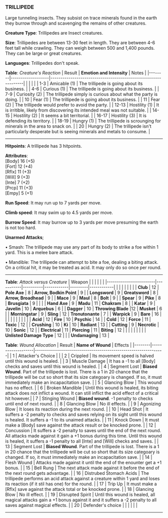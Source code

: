 ### TRILLIPEDE
Large tunneling insects. They subsist on trace minerals found in the earth they burrow through and scavenging the remains of other creatures.

**Creature Type**: Trillipedes are Insect creatures.

**Size**: Trillipedes are between 13-30 feet in length. They are between 4-6 feet tall while crawling. They can weigh between 500 and 1,400 pounds. They can be large or great creatures.

**Languages**: Trillipedes don't speak.

**Table**: *Creature's Reaction*
| Result | **Emotion and Intensity** | Notes        |
|--------|-------------------|----------------------------------------------------------------|
|        |                                                |                                   |
|   1-3  | Amicable (1) | The trillipede is going about its business. |
|   4-6  | Curious (1)  | The trillipede is going about its business. |
|  7-9   | Curiosity (2)  | The trillipede simply is curious about what the party is doing. |
|   10   | Fear (1)  | The trillipede is going about its business. |
|   11   | Fear (2)  | The trillipede would prefer to avoid the party. |
|  12-13 | Hostility (1) | It is irritible, likely from discovering its intended meal was not suitable. |
|  14-15 | Hostility (2) | It seems a bit territorial. |
|  16-17 | Hostility (3) | It is defending its territory. |
|  18-19 | Hungry (1)    | The trillipede is scrounging for minerals in the area to snack on. |
|   20   | Hungry (2)    | The trillipede isn't particularly desperate but is seeing minerals and metals to consume. |

-----

**Hitpoints**: A trillipede has 3 hitpoints.

**Attributes**:  
[Body] 16 (+5)  
[Fort] 12 (+4)  
[Rflx] 11 (+3)  
[Will] 9 (+3)  
[Inte] 7 (+2)  
[Prcp] 11 (+3)  
[Empy] 5 (+1)  

**Run Speed**: It may run up to 7 yards per move.

**Climb speed**: It may swim up to 4.5 yards per move.

**Burrow Speed**: It may burrow up to 3 yards per move presuming the earth is not too hard.  

**Unarmed Attacks**;

 • Smash: The trillipede may use any part of its body to strike a foe within 1 yard. This is a melee bare attack.

 • Mandible: The trillipede can attempt to bite a foe, dealing a biting attack. On a critical hit, it may be treated as acid. It may only do so once per round.

---------------------

**Table**: *Attack versus Creature*
| Weapon                 |          |            |         |            |         |
|------------------------|-----------|----------|------------|---------|------------|
|                        |          |            |         |            |         |
| **Club**                   | 12   | **Pole Axe** | 8     | **Arrow, Bodkin Point**    | 9    |
| **Longsword**              | 9    | **Greatsword** | 8     | **Arrow, Broadhead**       | 9    |
| **Mace**                   | 9    | **Maul** | 8     | **Bolt** | 9    |
| **Spear**                  | 9     | **Pike** | 8     | **Brusgiata** | 9     |  |     |
| **Hand Axe**               | 9     | **Madu** | 11     | **Chakram** | 8    |
| **Katar**                  | 9     | **Javelin** | 10    | **Arquebus** | 6    |
| **Dagger**                 | 10     | **Throwing Blade** |12    | **Musket** | 6    |
| **Morningstar**            | 9     | **Sling** | 12    | **Tronutonante** | 7    |
| **Warpick**                | 9     | **Bare** | 16   |  |     |
|                        |           |          |            |         |            |
| **Acid**                   | 12     | **Fire** | 10     | **Psychic** | 14     |
| **Cold**                   | 12     | **Force** | 11     | **Toxic**  | 12     |
| **Crushing**               | 10     | **Ki** | 10     | **Radiant** | 13     |
| **Cutting**                | 9     | **Necrotic** | 10     | **Sonic** | 12    |
| **Electrical**             | 11     | **Piercing** | 11     | **Biting** | 12    |
|                        |           |          |            |         |            |
| **Unlisted Damage Type** | 12 |    |     | **Undamaging** | 13 |

**Table**: *Wound Allocation*
| Result | **Name of Wound** | Effects                                                        |
|--------|-------------------|----------------------------------------------------------------|
|   1    | Attacker's Choice |                                                                |
|   2    | Crippled          | Its movement speed is halved until this wound is healed.      |
|   3    | Muscle Damage     | It has a -1 to all [Body] checks and saves until this wound is healed. |
|   4    | Segment Lost       | **Biased Wound**. Part of the trillipede is lost. There is a 1 in 20 chance that the trillipede will be cut so short that its size categoary is changed. If so, it must immediately make an incapacitation save. |
|   5    | Glancing Blow      | This wound has no effect. |
|   6    | Broken Mandible   | Until this wound is healed, its biting attack does not inflict a wound. It can still inflict the acid effect of a critical hit however.|
|   7    | Stinging Wound   | **Biased wound**. -1 penalty to checks until end of next round. |
|   8    | Glancing Blow     | No ill effects.                                     |
|   9    | Agonizing Blow     | It loses its reaction during the next round. |
|   10   | Head Shot        | It suffers a -2 penalty to checks and saves relying on its sight until this wound is healed. It suffers a -1 to its unaimed attacks. |
|   11   | Knock Down        | It must make a [Body] save against the attack result or be knocked prone. |
|   12   | Concussion        | It suffers a -2 penalty to saves until the end of the next round. All attacks made against it gain a +1 bonus during this time. Until this wound is healed, it suffers a -1 penalty to all [Inte] and [Will] checks and saves. |
|   13   | Segment Lost       | **Biased Wound**. Part of the trillipede is lost. There is a 1 in 20 chance that the trillipede will be cut so short that its size categoary is changed. If so, it must immediately make an incapacitation save. |
|   14   | Flesh Wound       | Attacks made against it until the end of the enounter get a +1 bonus. |
|   15   | Bell Rung         | The next attack made against it before the end of the next round gets advantage.  |
|   16   | Distrubed Stomach Acids | The trillipede performs an acid attack against a creature within 1 yard and loses its reaction (if it stil has one) for the round. |
|   17   | Trip Up           | It must make a [Rflx] save against the attack total or be knocked prone.                                  |
|   18   | Glancing Blow         | No ill effect. |
|   19   | Disrupted Spirit  | Until this wound is healed, all magical attacks gain a +1 bonus against it and it suffers a -2 penalty to all saves against magical effects. |
|   20   | Defender's choice |                                   |
|        |                                                |                                   |

-----
